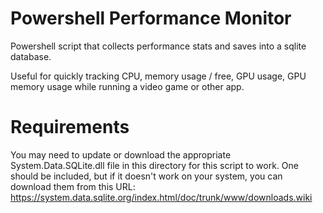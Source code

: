 # Powershell Performance Monitor
 Powershell script that collects performance stats and saves into a sqlite database.

Useful for quickly tracking CPU, memory usage / free, GPU usage, GPU memory usage while running a video game or other app.

# Requirements
You may need to update or download the appropriate System.Data.SQLite.dll file in this directory for this script to work. One should be included, but if it doesn't work on your system, you can download them from this URL: https://system.data.sqlite.org/index.html/doc/trunk/www/downloads.wiki

